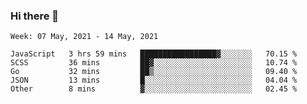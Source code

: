### Hi there 👋

<!--START_SECTION:waka-->
```text
Week: 07 May, 2021 - 14 May, 2021

JavaScript   3 hrs 59 mins   █████████████████▓░░░░░░░   70.15 % 
SCSS         36 mins         ██▓░░░░░░░░░░░░░░░░░░░░░░   10.74 % 
Go           32 mins         ██▒░░░░░░░░░░░░░░░░░░░░░░   09.40 % 
JSON         13 mins         █░░░░░░░░░░░░░░░░░░░░░░░░   04.04 % 
Other        8 mins          ▓░░░░░░░░░░░░░░░░░░░░░░░░   02.45 % 
```
<!--END_SECTION:waka-->
